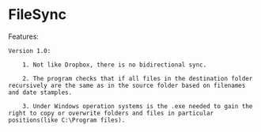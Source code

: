 FileSync
========

Features:

	Version 1.0:

		1. Not like Dropbox, there is no bidirectional sync. 

		2. The program checks that if all files in the destination folder recursively are the same as in the source folder based on filenames and date stamples. 

		3. Under Windows operation systems is the .exe needed to gain the right to copy or overwrite folders and files in particular positions(like C:\Program files).

		
		
